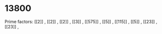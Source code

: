 # 13800

Prime factors: [[2]] , [[2]] , [[2]] , [[3]] , [[575]] , [[5]] , [[115]] , [[5]] , [[23]] , [[23]] , 